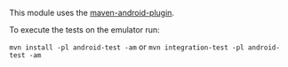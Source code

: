 This module uses the [maven-android-plugin](https://code.google.com/p/maven-android-plugin).

To execute the tests on the emulator run:

`mvn install -pl android-test -am` or `mvn integration-test -pl android-test -am`
